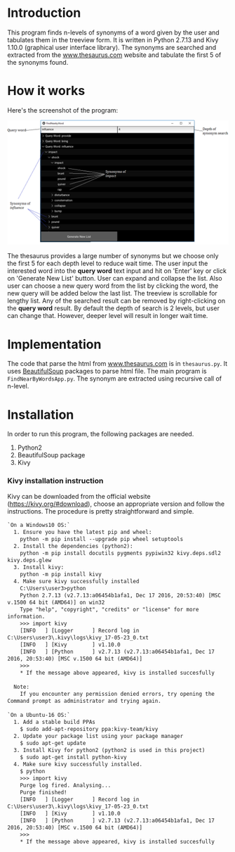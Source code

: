 # Introduction
This program finds n-levels of synonyms of a word given by the user and tabulates them in the treeview form. It is written in Python 2.7.13 and Kivy 1.10.0 (graphical user interface library). The synonyms are searched and extracted from the www.thesaurus.com website and tabulate the first 5 of the synonyms found. 

# How it works
Here's the screenshot of the program:

![alt text][Screenshot]

The thesaurus provides a large number of synonyms but we choose only the first 5 for each depth level to reduce wait time. The user input the interested word into the **query word** text input and hit on 'Enter' key or click on 'Generate New List' button. User can expand and collapse the list. Also user can choose a new query word from the list by clicking the word, the new query will be added below the last list. The treeview is scrollable for lengthy list. Any of the searched result can be removed by right-clicking on the **query word** result. By default the depth of search is 2 levels, but user can change that. However, deeper level will result in longer wait time.

# Implementation
The code that parse the html from www.thesaurus.com is in `thesaurus.py`. It uses [BeautifulSoup][1] packages to parse html file. The main program is `FindNearByWordsApp.py`. The synonym are extracted using recursive call of n-level.

# Installation
In order to run this program, the following packages are needed.
 1. Python2
 2. BeautifulSoup package
 3. Kivy

### Kivy installation instruction
Kivy can be downloaded from the official website (https://kivy.org/#download), choose an appropriate version and follow the   instructions. The procedure is pretty straightforward and simple. 

    `On a Windows10 OS:`
      1. Ensure you have the latest pip and wheel:
        python -m pip install --upgrade pip wheel setuptools
      2. Install the dependencies (python2):
        python -m pip install docutils pygments pypiwin32 kivy.deps.sdl2 kivy.deps.glew
      3. Install kivy:
        python -m pip install kivy
      4. Make sure kivy successfully installed
        C:\Users\user3>python
        Python 2.7.13 (v2.7.13:a06454b1afa1, Dec 17 2016, 20:53:40) [MSC v.1500 64 bit (AMD64)] on win32
        Type "help", "copyright", "credits" or "license" for more information.
        >>> import kivy
        [INFO   ] [Logger      ] Record log in C:\Users\user3\.kivy\logs\kivy_17-05-23_0.txt
        [INFO   ] [Kivy        ] v1.10.0
        [INFO   ] [Python      ] v2.7.13 (v2.7.13:a06454b1afa1, Dec 17 2016, 20:53:40) [MSC v.1500 64 bit (AMD64)]
        >>>
        * If the message above appeared, kivy is installed succesfully
        
      Note:
        If you encounter any permission denied errors, try opening the Command prompt as administrator and trying again.

    `On a Ubuntu-16 OS:`
      1. Add a stable build PPAs
        $ sudo add-apt-repository ppa:kivy-team/kivy
      2. Update your package list using your package manager
        $ sudo apt-get update
      3. Install Kivy for python2 (python2 is used in this project)
        $ sudo apt-get install python-kivy
      4. Make sure kivy successfully installed.
        $ python
        >>> import kivy
        Purge log fired. Analysing...
        Purge finished!
        [INFO   ] [Logger      ] Record log in C:\Users\user3\.kivy\logs\kivy_17-05-23_0.txt
        [INFO   ] [Kivy        ] v1.10.0
        [INFO   ] [Python      ] v2.7.13 (v2.7.13:a06454b1afa1, Dec 17 2016, 20:53:40) [MSC v.1500 64 bit (AMD64)]
        >>>
        * If the message above appeared, kivy is installed succesfully

[Screenshot]: https://github.com/yenng/Dictionary/blob/master/Document/Image/SynonymsExample.PNG 
[1]: https://www.crummy.com/software/BeautifulSoup/bs4/doc/
